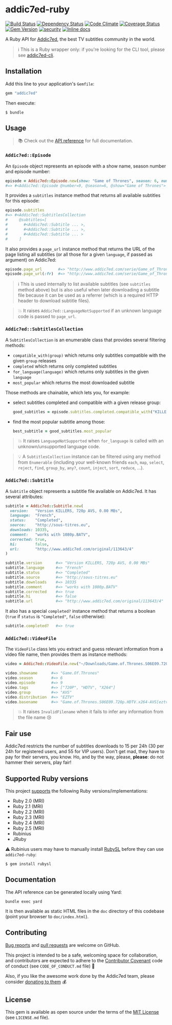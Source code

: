 # addic7ed-ruby

[![Build Status](https://api.travis-ci.org/michaelbaudino/addic7ed-ruby.svg?branch=full-rewrite)](https://travis-ci.org/michaelbaudino/addic7ed-ruby)
[![Dependency Status](https://gemnasium.com/michaelbaudino/addic7ed-ruby.svg?travis)](https://gemnasium.com/michaelbaudino/addic7ed-ruby)
[![Code Climate](https://codeclimate.com/github/michaelbaudino/addic7ed-ruby.svg)](https://codeclimate.com/github/michaelbaudino/addic7ed-ruby)
[![Coverage Status](https://coveralls.io/repos/michaelbaudino/addic7ed-ruby/badge.svg?branch=master)](https://coveralls.io/r/michaelbaudino/addic7ed-ruby)
[![Gem Version](https://badge.fury.io/rb/addic7ed.svg)](http://badge.fury.io/rb/addic7ed)
[![security](https://hakiri.io/github/michaelbaudino/addic7ed-ruby/master.svg)](https://hakiri.io/github/michaelbaudino/addic7ed-ruby/master)
[![Inline docs](http://inch-ci.org/github/michaelbaudino/addic7ed-ruby.svg?branch=full-rewrite)](http://inch-ci.org/github/michaelbaudino/addic7ed-ruby?branch=full-rewrite)

A Ruby API for [Addic7ed](http://www.addic7ed.com), the best TV subtitles community in the world.

> ℹ️ This is a Ruby wrapper only: if you're looking for the CLI tool, please see [addic7ed-cli](michaelbaudino/addic7ed-cli).

## Installation

Add this line to your application's `Gemfile`:

```ruby
gem "addic7ed"
```

Then execute:

```shell
$ bundle
```

## Usage

> 📚 Check out the [API reference](http://www.rubydoc.info/github/michaelbaudino/addic7ed-ruby) for full documentation.

### `Addic7ed::Episode`

An `Episode` object represents an episode with a show name, season number and episode number:

```ruby
episode = Addic7ed::Episode.new(show: "Game of Thrones", season: 6, number: 9)
#=> #<Addic7ed::Episode @number=9, @season=6, @show="Game of Thrones">
```

It provides a `subtitles` instance method that returns all available subtitles for this episode:

```ruby
episode.subtitles
#=> #<Addic7ed::SubtitlesCollection
#     @subtitles=[
#       #<Addic7ed::Subtitle ... >,
#       #<Addic7ed::Subtitle ... >,
#       #<Addic7ed::Subtitle ... >
#     ]
```

It also provides a `page_url` instance method that returns the URL of the page listing all subtitles (or all those for a given `language`, if passed as argument) on Addic7ed:

```ruby
episode.page_url       #=> "http://www.addic7ed.com/serie/Game_of_Thrones/6/9/0"
episode.page_url(:fr)  #=> "http://www.addic7ed.com/serie/Game_of_Thrones/6/9/8"
```

> ℹ️ This is used internally to list available subtitles (see `subtitles` method above) but is also useful when later downloading a subtitle file because it can be used as a referrer (which is a required HTTP header to download subtitle files).

> 💥 It raises `Addic7ed::LanguageNotSupported` if an unknown language code is passed to `page_url`.

### `Addic7ed::SubtitlesCollection`

A `SubtitlesCollection` is an enumerable class that provides several filtering methods:

* `compatible_with(group)` which returns only subtitles compatible with the given `group` releases
* `completed` which returns only completed subtitles
* `for_language(language)` which returns only subtitles in the given `language`
* `most_popular` which returns the most downloaded subtitle

Those methods are chainable, which lets you, for example:

* select subtitles completed and compatible with a given release group:

    ```ruby
    good_subtitles = episode.subtitles.completed.compatible_with("KILLERS")
    ```

* find the most popular subtitle among those:

    ```ruby
    best_subtitle = good_subtitles.most_popular
    ```

> 💥 It raises `LanguageNotSupported` when `for_language` is called with an unknown/unsupported language code.

> 💡 A `SubtitlesCollection` instance can be filtered using any method from `Enumerable` (including your well-known friends `each`, `map`, `select`, `reject`, `find`, `group_by`, `any?`, `count`, `inject`, `sort`, `reduce`, ...).

### `Addic7ed::Subtitle`

A `Subtitle` object represents a subtitle file available on Addic7ed. It has several attributes:

```ruby
subtitle = Addic7ed::Subtitle.new(
  version:   "Version KILLERS, 720p AVS, 0.00 MBs",
  language:  "French",
  status:    "Completed",
  source:    "http://sous-titres.eu",
  downloads: 10335,
  comment:   "works with 1080p.BATV",
  corrected: true,
  hi:        false,
  url:       "http://www.addic7ed.com/original/113643/4"
)

subtitle.version      #=> "Version KILLERS, 720p AVS, 0.00 MBs"
subtitle.language     #=> "French"
subtitle.status       #=> "Completed"
subtitle.source       #=> "http://sous-titres.eu"
subtitle.downloads    #=> 10335
subtitle.comment      #=> "works with 1080p.BATV"
subtitle.corrected    #=> true
subtitle.hi           #=> false
subtitle.url          #=> "http://www.addic7ed.com/original/113643/4"
```

It also has a special `completed?` instance method that returns a boolean (`true` if `status` is `"Completed"`, `false` otherwise):

```ruby
subtitle.completed?   #=> true
```

### `Addic7ed::VideoFile`

The `VideoFile` class lets you extract and guess relevant information from a video file name, then provides them as instance methods:

```ruby
video = Addic7ed::VideoFile.new("~/Downloads/Game.of.Thrones.S06E09.720p.HDTV.x264-AVS[eztv].mkv")

video.showname      #=> "Game.Of.Thrones"
video.season        #=> 6
video.episode       #=> 9
video.tags          #=> ["720P", "HDTV", "X264"]
video.group         #=> "AVS"
video.distribution  #=> "EZTV"
video.basename      #=> "Game.of.Thrones.S06E09.720p.HDTV.x264-AVS[eztv].mkv"
```

> 💥 It raises `InvalidFilename` when it fails to infer any information from the file name 😢

## Fair use

Addic7ed restricts the number of subtitles downloads to 15 per 24h (30 per 24h for registered users, and 55 for VIP users). Don't get mad, they have to pay for their servers, you know. Ho, and by the way, please, **please**: do not hammer their servers, play fair!

## Supported Ruby versions

This project [supports](https://github.com/michaelbaudino/addic7ed-ruby/blob/full-rewrite/.travis.yml) the following Ruby versions/implementations:

* Ruby 2.0 (MRI)
* Ruby 2.1 (MRI)
* Ruby 2.2 (MRI)
* Ruby 2.3 (MRI)
* Ruby 2.4 (MRI)
* Ruby 2.5 (MRI)
* Rubinius
* JRuby

⚠️ Rubinius users may have to manually install [RubySL](https://github.com/RubySL) before they can use `addic7ed-ruby`:

```shell
$ gem install rubysl
```

## Documentation

The API reference can be generated locally using Yard:

```shell
bundle exec yard
```

It is then available as static HTML files in the `doc` directory of this codebase (point your browser to `doc/index.html`).

## Contributing

[Bug reports](michaelbaudino/addic7ed-ruby/issues) and [pull requests](michaelbaudino/addic7ed-ruby/pulls) are welcome on GitHub.

This project is intended to be a safe, welcoming space for collaboration, and contributors are expected to adhere to the [Contributor Covenant](http://contributor-covenant.org) code of conduct (see `CODE_OF_CONDUCT.md` file) 🤗

Also, if you like the awesome work done by the Addic7ed team, please consider [donating to them](http://www.addic7ed.com) 💰

## License

This gem is available as open source under the terms of the [MIT License](http://opensource.org/licenses/MIT) (see `LICENSE.md` file).
